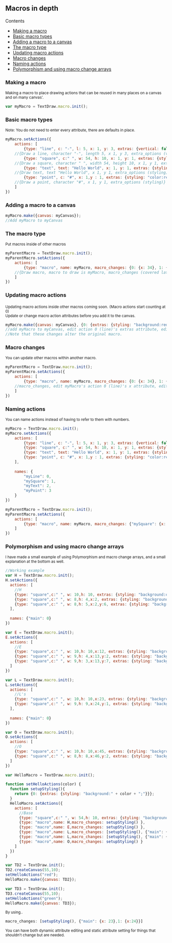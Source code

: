 ## Macros in depth

Contents
* [Making a macro](#making)
* [Basic macro types](#types)
* [Adding a macro to a canvas](#adding)
* [The macro type](#macro-type)
* [Updating macro actions](#update)
* [Macro changes](#macro-changes)
* [Naming actions](#naming-actions)
* [Polymorphism and using macro change arrays](#polymorphism)


### <a name="making">Making a macro

<small>Making a macro to place drawing actions that can be reused in many places on a canvas and on many canvas'.</small>

```javascript
var myMacro = TextDraw.macro.init();
```

### <a name="types">Basic macro types

<small>Note: You do not need to enter every attribute, there are defaults in place.</small>

```javascript
myMacro.setActions({
    actions: [
        {type: "line", c: "-", l: 5, x: 1, y: 3, extras: {vertical: false, styling: "color:blue;"}},
    //{Draw a line, character "-", length 5, x 1, y 3, extra_options (vertical and styling)}
        {type: "square", c:" ", w: 54, h: 10, x: 1, y: 1, extras: {styling: "background:#2da0c3;"}},
    //{Draw a square, character " ", width 54, height 10, x 1, y 1, extra_options (styling)}
        {type: "text", text: "Hello World", x: 1, y: 1, extras: {styling: "color:red;"}},
    //{Draw text, text "Hello World", x 1, y 1, extra_options (styling)}
        {type: "point", c: "#", x: 1,y : 1, extras: {styling: "color:red;"}}
    //{Draw a point, character "#", x 1, y 1, extra_options (styling)}
    ]
})
```

### <a name="adding">Adding a macro to a canvas

```javascript
myMacro.make({canvas: myCanvas});
//Add myMacro to myCanvas
```

### <a name="macro-type">The macro type

<small>Put macros inside of other macros</small>

```javascript
myParentMacro = TextDraw.macro.init();
myParentMacro.setActions({
    actions: [
        {type: "macro", name: myMacro, macro_changes: {0: {x: 34}, 1: {x: 35}}}
    //{Draw macro, macro to draw is myMacro, macro_changes (covered later in this doc)}
    ]
})
```

### <a name="update">Updating macro actions

<small>Updating macro actions inside other macros coming soon.</small>
<small>(Macro actions start counting at 0)<br> Update or change macro action attributes before you add it to the canvas.</small>
```javascript
myMacro.make({canvas: myCanvas}, {0: {extras: {styling: "background:red;"}}, 1: {x: 33}});
//add myMacro to myCanvas, edit action 0 (line)'s extras attribute, edit action 1 (square)'s x attribute.
//Note that these changes alter the original macro.
```

### <a name="macro-changes">Macro changes

<small>You can update other macros within another macro.</small>
```javascript
myParentMacro = TextDraw.macro.init();
myParentMacro.setActions({
    actions: [
        {type: "macro", name: myMacro, macro_changes: {0: {x: 34}, 1: {x: 35}}}
    //macro_changes, edit myMacro's action 0 (line)'s x attribute, edit action 1's x attribute.
    ]
})
```

### <a name="naming-actions">Naming actions

<small>You can name actions instead of having to refer to them with numbers.</small>
```javascript
myMacro = TextDraw.macro.init();
myMacro.setActions({
    actions: [
        {type: "line", c: "-", l: 5, x: 1, y: 3, extras: {vertical: false, styling: "color:blue;"}},
        {type: "square", c:" ", w: 54, h: 10, x: 1, y: 1, extras: {styling: "background:#2da0c3;"}},
        {type: "text", text: "Hello World", x: 1, y: 1, extras: {styling: "color:red;"}},
        {type: "point", c: "#", x: 1,y : 1, extras: {styling: "color:red;"}}
    ],
    
    names: {
        "myLine": 0,
        "mySquare": 1, 
        "myText": 2,
        "myPoint": 3
    }
})

myParentMacro = TextDraw.macro.init();
myParentMacro.setActions({
    actions: [
        {type: "macro", name: myMacro, macro_changes: {"mySquare": {x: 34}, "myLine": {x: 35}}}
    ]
})
```

### <a name="polymorphism">Polymorphism and using macro change arrays

<small>I have made a small example of using Polymorphism and macro change arrays, and a small explanation at the bottom as well.</small>
```javascript
//Working example
var H = TextDraw.macro.init();
H.setActions({
  actions: [
    //H
    {type: "square",c:" ", w: 10,h: 10, extras: {styling: "background:orange;"}},
    {type: "square",c:" ", w: 8,h: 4,x:2, extras: {styling: "background:#2da0c3;"}},
    {type: "square",c:" ", w: 8,h: 5,x:2,y:6, extras: {styling: "background:#2da0c3;"}}
  ],
  
  names: {"main": 0}
})

var E = TextDraw.macro.init();
E.setActions({
  actions: [
    //E
    {type: "square",c:" ", w: 10,h: 10,x:12, extras: {styling: "background:orange;"}},
    {type: "square",c:" ", w: 9,h: 4,x:13,y:2, extras: {styling: "background:#2da0c3;"}},
    {type: "square",c:" ", w: 9,h: 3,x:13,y:7, extras: {styling: "background:#2da0c3;"}}
  ]
})

var L = TextDraw.macro.init();
L.setActions({
  actions: [
    //L's
    {type: "square",c:" ", w: 10,h: 10,x:23, extras: {styling: "background:orange;"}},
    {type: "square",c:" ", w: 9,h: 9,x:24,y:1, extras: {styling: "background:#2da0c3;"}}
  ],
  
  names: {"main": 0}
})

var O = TextDraw.macro.init();
O.setActions({
  actions: [
    //O
    {type: "square",c:" ", w: 10,h: 10,x:45, extras: {styling: "background:orange;"}},
    {type: "square",c:" ", w: 8,h: 8,x:46,y:2, extras: {styling: "background:#2da0c3;"}}
  ]
})

var HelloMacro = TextDraw.macro.init();

function setHelloActions(color) {
  function setupStyling(){
    return {0: {extras: {styling: "background:" + color + ";"}}};
  }
  HelloMacro.setActions({
    actions: [
      //Base
      {type: "square",c:" ", w: 54,h: 10, extras: {styling: "background:#2da0c3;"}},
      {type: "macro",name: H,macro_changes: setupStyling() },
      {type: "macro",name: E,macro_changes: setupStyling() },
      {type: "macro",name: L,macro_changes: [setupStyling(), {"main": {x: 23},1: {x:24}}] },
      {type: "macro",name: L,macro_changes: [setupStyling(), {"main": {x: 34},1: {x:35}}] },
      {type: "macro",name: O,macro_changes: setupStyling() }
    ]
  })
}

var TD2 = TextDraw.init();
TD2.createCanvas(55,10);
setHelloActions("red");
HelloMacro.make({canvas: TD2});

var TD3 = TextDraw.init();
TD3.createCanvas(55,10);
setHelloActions("green");
HelloMacro.make({canvas: TD3});
```

<small>By using..</small>

```javascript
macro_changes: [setupStyling(), {"main": {x: 23},1: {x:24}}]
```

<small>You can have both dynamic attribute editing and static attribute setting for things that shouldn't change but are needed.